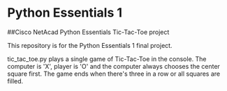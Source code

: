 # Python Essentials 1

##Cisco NetAcad Python Essentials Tic-Tac-Toe project

This repository is for the Python Essentials 1 final project.

tic_tac_toe.py plays a single game of Tic-Tac-Toe in the console.
The computer is 'X', player is 'O' and the computer always chooses the center square first.
The game ends when there's three in a row or all squares are filled.


